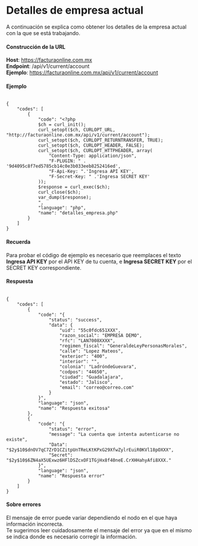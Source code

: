 # Detalles de empresa actual

A continuación se explica como obtener los detalles de la empresa actual con la que se está trabajando.

#### Construcción de la URL

**Host**: https://facturaonline.com.mx  
**Endpoint**:  /api/v1/current/account  
**Ejemplo**:  https://facturaonline.com.mx/api/v1/current/account  


#### Ejemplo

```

{
    "codes": [
        {
            "code": "<?php
            $ch = curl_init();
            curl_setopt($ch, CURLOPT_URL, "http://facturaonline.com.mx/api/v1/current/account");
            curl_setopt($ch, CURLOPT_RETURNTRANSFER, TRUE);
            curl_setopt($ch, CURLOPT_HEADER, FALSE);
            curl_setopt($ch, CURLOPT_HTTPHEADER, array(
                "Content-Type: application/json",
                "F-PLUGIN: " . '9d4095c8f7ed5785cb14c0e3b033eeb8252416ed',
                "F-Api-Key: ".'Ingresa API KEY',
                "F-Secret-Key: " .'Ingresa SECRET KEY'
            ));
            $response = curl_exec($ch);
            curl_close($ch);
            var_dump($response);
            ",
            "language": "php",
            "name": "detalles_empresa.php"
        }
    ]
}

```


#### Recuerda

Para probar el código de ejemplo es necesario que reemplaces el texto  **Ingresa API KEY**  por el API KEY de tu cuenta, e **Ingresa SECRET KEY**  por el SECRET KEY correspondiente.


#### Respuesta

```

{
    "codes": [
        {
            "code": "{
                "status": "success",
                "data": {
                    "uid": "55c0fdc651XXX",
                    "razon_social": "EMPRESA DEMO",
                    "rfc": "LAN7008XXXX",
                    "regimen_fiscal": "GeneraldeLeyPersonasMorales",
                    "calle": "Lopez Mateos",
                    "exterior": "400",
                    "interior": "",
                    "colonia": "LadróndeGuevara",
                    "codpos": "44650",
                    "ciudad": "Guadalajara",
                    "estado": "Jalisco",
                    "email": "correo@correo.com"
                }
            }",
            "language": "json",
            "name": "Respuesta exitosa"
        },
        {
            "code": "{
                "status": "error",
                "message": "La cuenta que intenta autenticarse no existe",
                "Data": "$2y$10$dnOV7qC7ZrD1CZitpUnTReLKtKPxG29XfwZylrEuiR0KVl18pOXXX",
                "Secret": "$2y$10$6ZN4aX5UExwz6HFlDSZcxOF1TGjHx8f40neE.CrXHHahyAfi8XXX."
            }",
            "language": "json",
            "name": "Respuesta error"
        }
    ]
}

```


#### Sobre errores

El mensaje de error puede variar dependiendo el nodo en el que haya información incorrecta.  
Te sugerimos leer cuidadosamente el mensaje del error ya que en el mismo se indica donde es necesario corregir la información.
